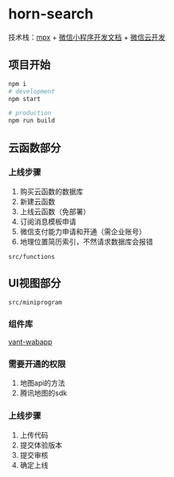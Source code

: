 # horn-search

技术栈：[mpx](https://mpxjs.cn/) + [微信小程序开发文档](https://developers.weixin.qq.com/miniprogram/dev/framework/) + [微信云开发](https://developers.weixin.qq.com/miniprogram/dev/wxcloud/basis/getting-started.html)

## 项目开始

```sh
npm i
# development
npm start

# production
npm run build
```

## 云函数部分

### 上线步骤

1. 购买云函数的数据库
2. 新建云函数
3. 上线云函数（免部署）
4. 订阅消息模板申请
5. 微信支付能力申请和开通（需企业账号）
6. 地理位置简历索引，不然请求数据库会报错

`src/functions`

## UI视图部分

`src/miniprogram`

### 组件库

[vant-wabapp](https://vant-contrib.gitee.io/vant-weapp/#/home)

### 需要开通的权限

1. 地图api的方法
2. 腾讯地图的sdk

### 上线步骤

1. 上传代码
2. 提交体验版本
3. 提交审核
4. 确定上线
